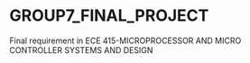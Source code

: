 # GROUP7_FINAL_PROJECT
Final requirement in ECE 415-MICROPROCESSOR AND MICRO CONTROLLER SYSTEMS AND DESIGN
